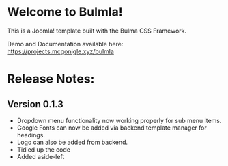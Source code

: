 # Welcome to Bulmla! 

This is a Joomla! template built with the Bulma CSS Framework.

Demo and Documentation available here:
https://projects.mcgonigle.xyz/bulmla

# Release Notes:

## Version 0.1.3
* Dropdown menu functionality now working properly for sub menu items.
* Google Fonts can now be added via backend template manager for headings.
* Logo can also be added from backend.
* Tidied up the code
* Added aside-left

